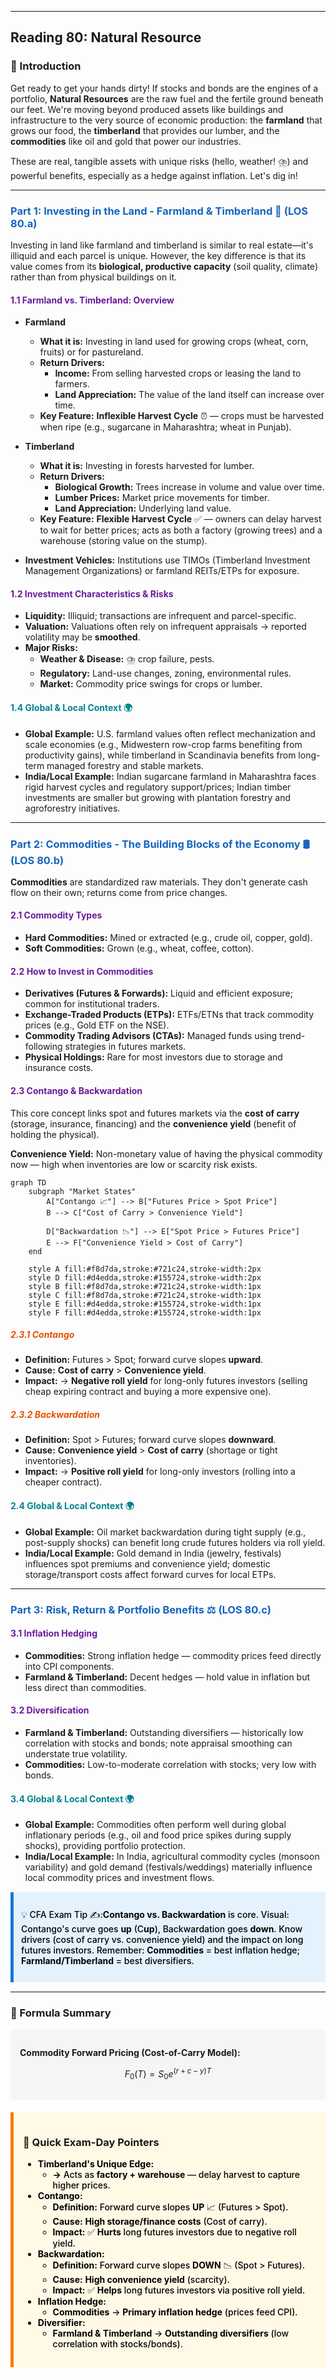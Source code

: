 ----- 

## Reading 80: Natural Resource

### 🎯 Introduction

Get ready to get your hands dirty! If stocks and bonds are the engines of a portfolio, **Natural Resources** are the raw fuel and the fertile ground beneath our feet. We're moving beyond produced assets like buildings and infrastructure to the very source of economic production: the **farmland** that grows our food, the **timberland** that provides our lumber, and the **commodities** like oil and gold that power our industries.

These are real, tangible assets with unique risks (hello, weather! ⛈️) and powerful benefits, especially as a hedge against inflation. Let's dig in!

-----

### <span style="color: #1565C0;">Part 1: Investing in the Land - Farmland & Timberland 🚜 (LOS 80.a)</span>

Investing in land like farmland and timberland is similar to real estate—it's illiquid and each parcel is unique. However, the key difference is that its value comes from its **biological, productive capacity** (soil quality, climate) rather than from physical buildings on it.

#### <span style="color: #6A1B9A;">1.1 Farmland vs. Timberland: Overview</span>

* **Farmland**
  * **What it is:** Investing in land used for growing crops (wheat, corn, fruits) or for pastureland.
  * **Return Drivers:**
    * **Income:** From selling harvested crops or leasing the land to farmers.
    * **Land Appreciation:** The value of the land itself can increase over time.
  * **Key Feature:** **Inflexible Harvest Cycle** ⏰ — crops must be harvested when ripe (e.g., sugarcane in Maharashtra; wheat in Punjab).

* **Timberland**
  * **What it is:** Investing in forests harvested for lumber.
  * **Return Drivers:**
    * **Biological Growth:** Trees increase in volume and value over time.
    * **Lumber Prices:** Market price movements for timber.
    * **Land Appreciation:** Underlying land value.
  * **Key Feature:** **Flexible Harvest Cycle** ✅ — owners can delay harvest to wait for better prices; acts as both a factory (growing trees) and a warehouse (storing value on the stump).

* **Investment Vehicles:** Institutions use TIMOs (Timberland Investment Management Organizations) or farmland REITs/ETPs for exposure.

#### <span style="color: #6A1B9A;">1.2 Investment Characteristics & Risks</span>

* **Liquidity:** Illiquid; transactions are infrequent and parcel-specific.
* **Valuation:** Valuations often rely on infrequent appraisals → reported volatility may be **smoothed**.
* **Major Risks:**
  * **Weather & Disease:** ⛈️ crop failure, pests.
  * **Regulatory:** Land-use changes, zoning, environmental rules.
  * **Market:** Commodity price swings for crops or lumber.

#### <span style="color: #00838F;">1.4 Global & Local Context 🌍</span>

* **Global Example:** U.S. farmland values often reflect mechanization and scale economies (e.g., Midwestern row-crop farms benefiting from productivity gains), while timberland in Scandinavia benefits from long-term managed forestry and stable markets.
* **India/Local Example:** Indian sugarcane farmland in Maharashtra faces rigid harvest cycles and regulatory support/prices; Indian timber investments are smaller but growing with plantation forestry and agroforestry initiatives.

-----

### <span style="color: #1565C0;">Part 2: Commodities - The Building Blocks of the Economy 🛢️ (LOS 80.b)</span>

**Commodities** are standardized raw materials. They don't generate cash flow on their own; returns come from price changes.

#### <span style="color: #6A1B9A;">2.1 Commodity Types</span>

* **Hard Commodities:** Mined or extracted (e.g., crude oil, copper, gold).
* **Soft Commodities:** Grown (e.g., wheat, coffee, cotton).

#### <span style="color: #6A1B9A;">2.2 How to Invest in Commodities</span>

* **Derivatives (Futures & Forwards):** Liquid and efficient exposure; common for institutional traders.
* **Exchange-Traded Products (ETPs):** ETFs/ETNs that track commodity prices (e.g., Gold ETF on the NSE).
* **Commodity Trading Advisors (CTAs):** Managed funds using trend-following strategies in futures markets.
* **Physical Holdings:** Rare for most investors due to storage and insurance costs.

#### <span style="color: #6A1B9A;">2.3 Contango & Backwardation</span>

This core concept links spot and futures markets via the **cost of carry** (storage, insurance, financing) and the **convenience yield** (benefit of holding the physical).

**Convenience Yield:** Non-monetary value of having the physical commodity now — high when inventories are low or scarcity risk exists.

```mermaid
graph TD
    subgraph "Market States"
        A["Contango 📈"] --> B["Futures Price > Spot Price"]
        B --> C["Cost of Carry > Convenience Yield"]
        
        D["Backwardation 📉"] --> E["Spot Price > Futures Price"]
        E --> F["Convenience Yield > Cost of Carry"]
    end

    style A fill:#f8d7da,stroke:#721c24,stroke-width:2px
    style D fill:#d4edda,stroke:#155724,stroke-width:2px
    style B fill:#f8d7da,stroke:#721c24,stroke-width:1px
    style C fill:#f8d7da,stroke:#721c24,stroke-width:1px
    style E fill:#d4edda,stroke:#155724,stroke-width:1px
    style F fill:#d4edda,stroke:#155724,stroke-width:1px
```

##### <span style="color: #E65100;">2.3.1 Contango</span>

* **Definition:** Futures > Spot; forward curve slopes **upward**.
* **Cause:** **Cost of carry** > **Convenience yield**.
* **Impact:** → **Negative roll yield** for long-only futures investors (selling cheap expiring contract and buying a more expensive one).

##### <span style="color: #E65100;">2.3.2 Backwardation</span>

* **Definition:** Spot > Futures; forward curve slopes **downward**.
* **Cause:** **Convenience yield** > **Cost of carry** (shortage or tight inventories).
* **Impact:** → **Positive roll yield** for long-only investors (rolling into a cheaper contract).

#### <span style="color: #00838F;">2.4 Global & Local Context 🌍</span>

* **Global Example:** Oil market backwardation during tight supply (e.g., post-supply shocks) can benefit long crude futures holders via roll yield.
* **India/Local Example:** Gold demand in India (jewelry, festivals) influences spot premiums and convenience yield; domestic storage/transport costs affect forward curves for local ETPs.

-----

### <span style="color: #1565C0;">Part 3: Risk, Return & Portfolio Benefits ⚖️ (LOS 80.c)</span>

#### <span style="color: #6A1B9A;">3.1 Inflation Hedging</span>

* **Commodities:** Strong inflation hedge — commodity prices feed directly into CPI components.
* **Farmland & Timberland:** Decent hedges — hold value in inflation but less direct than commodities.

#### <span style="color: #6A1B9A;">3.2 Diversification</span>

* **Farmland & Timberland:** Outstanding diversifiers — historically low correlation with stocks and bonds; note appraisal smoothing can understate true volatility.
* **Commodities:** Low-to-moderate correlation with stocks; very low with bonds.

#### <span style="color: #00838F;">3.4 Global & Local Context 🌍</span>

* **Global Example:** Commodities often perform well during global inflationary periods (e.g., oil and food price spikes during supply shocks), providing portfolio protection.
* **India/Local Example:** In India, agricultural commodity cycles (monsoon variability) and gold demand (festivals/weddings) materially influence local commodity prices and investment flows.

<div style="background-color: #E3F2FD; border-left: 5px solid #1976D2; padding: 12px; margin: 15px 0;">
<div style="color: #000000; font-weight: 500;">

💡 CFA Exam Tip ✍️:**Contango vs. Backwardation** is core. Visual: Contango's curve goes **up** (C**up**), Backwardation goes **down**. Know drivers (cost of carry vs. convenience yield) and the impact on long futures investors. Remember: **Commodities** = best inflation hedge; **Farmland/Timberland** = best diversifiers.

</div>
</div>

----- 

### 🧪 Formula Summary

<div style="background-color: #F5F5F5; padding: 15px; border-radius: 5px; margin: 10px 0;">

**Commodity Forward Pricing (Cost-of-Carry Model):**

$$F_0(T) = S_0 e^{(r + c - y)T}$$

</div>

<div style="background-color: #FFF9E6; border-left: 5px solid #F57C00; padding: 15px; margin: 20px 0;">

### 🎯 Quick Exam-Day Pointers

<div style="color: #000000; font-weight: 500;">

* **Timberland's Unique Edge:** 
  * **→** Acts as **factory + warehouse** — delay harvest to capture higher prices.
* **Contango:** 
  * **Definition:** Forward curve slopes **UP** 📈 (Futures > Spot).
  * **Cause:** **High storage/finance costs** (Cost of carry).
  * **Impact:** ✅ **Hurts** long futures investors due to negative roll yield.
* **Backwardation:**
  * **Definition:** Forward curve slopes **DOWN** 📉 (Spot > Futures).
  * **Cause:** **High convenience yield** (scarcity).
  * **Impact:** ✅ **Helps** long futures investors via positive roll yield.
* **Inflation Hedge:** 
  * **Commodities** → **Primary inflation hedge** (prices feed CPI).
* **Diversifier:** 
  * **Farmland & Timberland** → **Outstanding diversifiers** (low correlation with stocks/bonds).

</div>
</div>